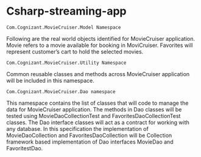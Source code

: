 # Csharp-streaming-app

`Com.Cognizant.MovieCruiser.Model Namespace`

Following are the real world objects identified for MovieCruiser application. Movie refers to a movie available for booking in MoviCruiser. Favorites will represent customer’s cart to hold the selected movies.

`Com.Cognizant.MovieCruiser.Utility Namespace`

Common reusable classes and methods across MovieCruiser application will be included in this namespace.

`Com.Cognizant.MovieCruiser.Dao namespace`

This namespace contains the list of classes that will code to manage the data for MovieCruiser application. The methods in Dao classes will be tested using MovieDaoCollectionTest and FavoritesDaoCollectionTest classes. The Dao interface classes will act as a contract for working with any database. In this specification the implementation of MovieDaoCollection and FavoritesDaoCollection will be Collection framework based implementation of Dao interfaces MovieDao and FavoritestDao.
